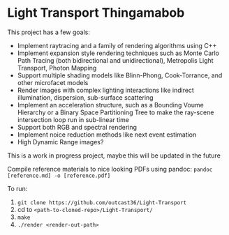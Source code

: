 # Light Transport Thingamabob
This project has a few goals:
* Implement raytracing and a family of rendering algorithms using C++
* Implement expansion style rendering techniques such as Monte Carlo Path Tracing (both bidirectional and unidirectional), Metropolis Light Transport, Photon Mapping
* Support multiple shading models like Blinn-Phong, Cook-Torrance, and other microfacet models
* Render images with complex lighting interactions like indirect illumination, dispersion, sub-surface scattering
* Implement an acceleration structure, such as a Bounding Voume Hierarchy or a Binary Space Partitioning Tree to make the ray-scene intersection loop run in sub-linear time
* Support both RGB and spectral rendering
* Implement noice reduction methods like next event estimation
* High Dynamic Range images?

This is a work in progress project, maybe this will be updated in the future

Compile reference materials to nice looking PDFs using pandoc:
```pandoc [reference.md] -o [reference.pdf]```

To run:
1. ```git clone https://github.com/outcast36/Light-Transport```
2. cd to ```<path-to-cloned-repo>/Light-Transport/```
3. ```make```
4. ```./render <render-out-path>```
